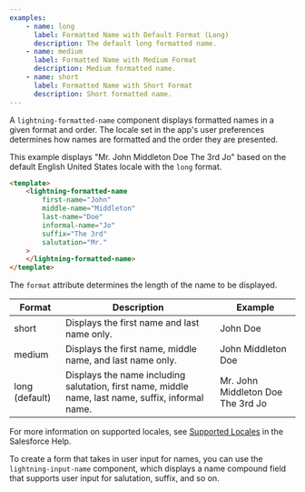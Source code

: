 ```yaml
---
examples:
    - name: long
      label: Formatted Name with Default Format (Long)
      description: The default long formatted name.
    - name: medium
      label: Formatted Name with Medium Format
      description: Medium formatted name.
    - name: short
      label: Formatted Name with Short Format
      description: Short formatted name.
---
```


A `lightning-formatted-name` component displays formatted names in a given
format and order. The locale set in the app's user preferences determines how
names are formatted and the order they are presented.

This example displays "Mr. John Middleton Doe The 3rd Jo" based on the
default English United States locale with the `long` format.

```html
<template>
    <lightning-formatted-name
        first-name="John"
        middle-name="Middleton"
        last-name="Doe"
        informal-name="Jo"
        suffix="The 3rd"
        salutation="Mr."
    >
    </lightning-formatted-name>
</template>
```

The `format` attribute determines the length of the name to be displayed.

| Format         | Description                                                                                        | Example                           |
| -------------- | -------------------------------------------------------------------------------------------------- | --------------------------------- |
| short          | Displays the first name and last name only.                                                        | John Doe                          |
| medium         | Displays the first name, middle name, and last name only.                                          | John Middleton Doe                |
| long (default) | Displays the name including salutation, first name, middle name, last name, suffix, informal name. | Mr. John Middleton Doe The 3rd Jo |

For more information on supported locales, see
[Supported Locales](https://help.salesforce.com/articleView?id=admin_supported_locales.htm)
in the Salesforce Help.

To create a form that takes in user input for names, you can use the
`lightning-input-name` component, which displays a name compound field that
supports user input for salutation, suffix, and so on.
